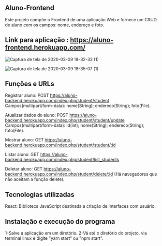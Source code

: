 ## Aluno-Frontend
Este projeto compõe o Frontend de uma aplicação Web e fornece um CRUD de aluno com os campos: nome, endereço e foto.

## Link para aplicação  :​ ​https://aluno-frontend.herokuapp.com/

![Captura de tela de 2020-03-09 18-32-33 (1)](https://user-images.githubusercontent.com/19176989/76260425-8b1e5b80-6236-11ea-97a8-56a389a4c29a.png)


![Captura de tela de 2020-03-09 18-35-07 (1)](https://user-images.githubusercontent.com/19176989/76260762-4515c780-6237-11ea-8ac3-7ec792645c4c.png)



## Funções e URLs
Registrar aluno: POST https://aluno-backend.herokuapp.com/index.php/student/student Campos(multipart/form-data): nome(String); endereco(String); foto(File).

Atualizar dados do aluno: POST https://aluno-backend.herokuapp.com/index.php/student/student/update Campos(multipart/form-data): id(int); nome(String); endereco(String); foto(File).

Mostrar aluno: GET https://aluno-backend.herokuapp.com/index.php/student/student/:id

Listar aluno: GET https://aluno-backend.herokuapp.com/index.php/student/list_students

Deletar aluno: GET https://aluno-backend.herokuapp.com/index.php/student/delete/:id (Há navegadores que não aceitam a função delete).

## Tecnologias utilizadas
React: Biblioteca JavaScript destinada a criação de interfaces com usuário.

## Instalação e execução do programa
1-Salve a aplicação em um diretório. 
2-Vá até o diretório do projeto, via terminal linux  e digite "yarn start" ou "npm start".


